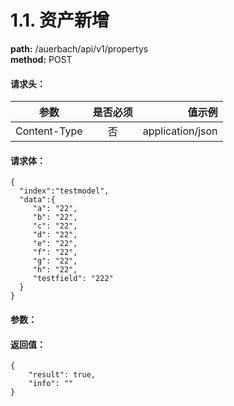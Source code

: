 # 1.1. 资产新增
**path:** /auerbach/api/v1/propertys    
**method:** POST
#### 请求头：
| 参数        | 是否必须           | 值示例  |
| ------------- |:-------------:| -----:|
| Content-Type      | 否 | application/json |
#### 请求体：
```
{
  "index":"testmodel",
  "data":{
     "a": "22",
     "b": "22",
     "c": "22",
     "d": "22",
     "e": "22",
     "f": "22",
     "g": "22",
     "h": "22",
     "testfield": "222"
  }
}
```
#### 参数：
#### 返回值：
```
{
    "result": true,
    "info": ""
}
```